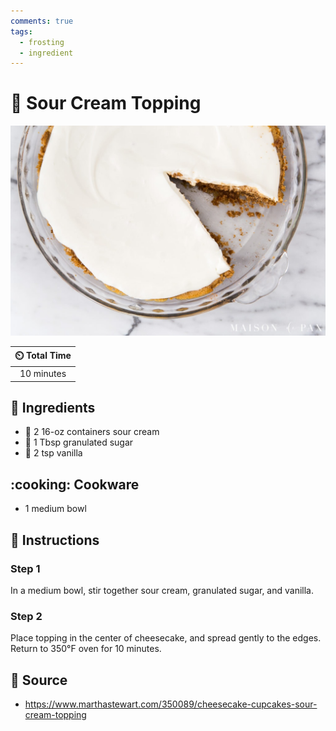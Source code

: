 ```yaml
---
comments: true
tags:
  - frosting
  - ingredient
---
```

# :rice: Sour Cream Topping

![Sour Cream Topping](../../assets/images/sour-cream-topping.jpg)

| :timer_clock: Total Time |
|:-----------------------: |
| 10 minutes |

## :salt: Ingredients

- :rice: 2 16-oz containers sour cream
- :candy: 1 Tbsp granulated sugar
- :icecream: 2 tsp vanilla

## :cooking: Cookware

- 1 medium bowl

## :pencil: Instructions

### Step 1

In a medium bowl, stir together sour cream, granulated sugar, and vanilla.

### Step 2

Place topping in the center of cheesecake, and spread gently to the edges. Return to 350°F oven for 10 minutes.

## :link: Source

- <https://www.marthastewart.com/350089/cheesecake-cupcakes-sour-cream-topping>
